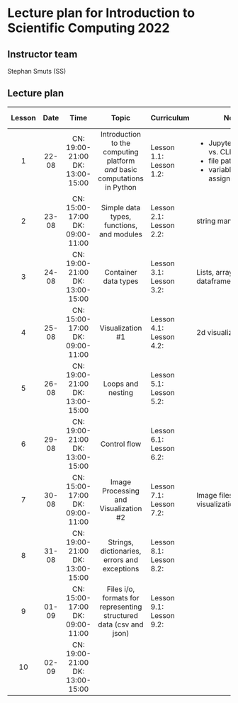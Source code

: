 # Lecture plan for Introduction to Scientific Computing 2022 #

## Instructor team ##
Stephan Smuts (SS)

## Lecture plan ##

| Lesson | Date | Time | Topic | Curriculum | Notes | Library | Lecturer | Instructor(-s) |
| :-: | :-: | :-: | :-: | - | - | - | - | - |
| 1 | 22-08 | CN: 19:00-21:00 <br /> DK: 13:00-15:00 | Introduction to the computing platform <br /> _and_  basic computations in Python | Lesson 1.1: <br /> Lesson 1.2: | <ul><li>Jupyter/interactive vs. CLI</li><li>file paths</li><li>variable assignment</li></ul>  |  | | SS |
| 2 | 23-08 | CN: 15:00-17:00 <br /> DK: 09:00-11:00  | Simple data types, functions, and modules | Lesson 2.1: <br /> Lesson 2.2: |  string manipulation | `scipy`, `scikit-learn` | | SS |
| 3 | 24-08 | CN: 19:00-21:00 <br /> DK: 13:00-15:00 | Container data types |  Lesson 3.1: <br /> Lesson 3.2: | Lists, arrays, dataframes | `numpy`, `pandas` | | SS |
| 4 | 25-08 | CN: 15:00-17:00 <br /> DK: 09:00-11:00 | Visualization \#1 |  Lesson 4.1: <br /> Lesson 4.2: | 2d visualization | `matplotlib` | | SS |
| 5 | 26-08 | CN: 19:00-21:00 <br /> DK: 13:00-15:00 | Loops and nesting |  Lesson 5.1: <br /> Lesson 5.2: | | | | SS |
| 6 | 29-08 | CN: 19:00-21:00 <br /> DK: 13:00-15:00 | Control flow |  Lesson 6.1: <br /> Lesson 6.2: | | | | SS |
| 7 | 30-08 | CN: 15:00-17:00 <br /> DK: 09:00-11:00 | Image Processing and Visualization \#2 |  Lesson 7.1: <br /> Lesson 7.2: | Image files, 3d visualization | `seaborn`, `scikit-image` | | SS |
| 8 | 31-08 | CN: 19:00-21:00 <br /> DK: 13:00-15:00 | Strings, dictionaries, errors and exceptions |  Lesson 8.1: <br /> Lesson 8.2: | | | | LH |
| 9 | 01-09 | CN: 15:00-17:00 <br /> DK: 09:00-11:00 |  Files i/o, formats for representing structured data (csv and json) |  Lesson 9.1: <br /> Lesson 9.2: | | `pandas`, `json` | | |
| 10 | 02-09 | CN: 19:00-21:00 <br /> DK: 13:00-15:00 | | | | | |LH |
